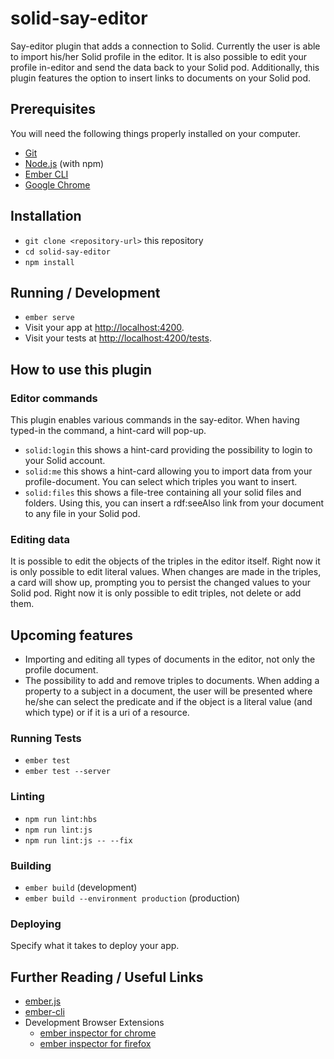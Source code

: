 # solid-say-editor

Say-editor plugin that adds a connection to Solid. Currently the user is able to import his/her Solid profile in the editor. It is also possible to edit your profile in-editor and send the data back to your Solid pod. Additionally, this plugin features the option to insert links to documents on your Solid pod.

## Prerequisites

You will need the following things properly installed on your computer.

* [Git](https://git-scm.com/)
* [Node.js](https://nodejs.org/) (with npm)
* [Ember CLI](https://ember-cli.com/)
* [Google Chrome](https://google.com/chrome/)

## Installation

* `git clone <repository-url>` this repository
* `cd solid-say-editor`
* `npm install`

## Running / Development

* `ember serve`
* Visit your app at [http://localhost:4200](http://localhost:4200).
* Visit your tests at [http://localhost:4200/tests](http://localhost:4200/tests).

## How to use this plugin

### Editor commands
This plugin enables various commands in the say-editor. When having typed-in the command, a hint-card will pop-up.

* `solid:login` this shows a hint-card providing the possibility to login to your Solid account.
* `solid:me` this shows a hint-card allowing you to import data from your profile-document. You can select which triples you want to insert.
* `solid:files` this shows a file-tree containing all your solid files and folders. Using this, you can insert a rdf:seeAlso link from your document to any file in your Solid pod.

### Editing data
It is possible to edit the objects of the triples in the editor itself. Right now it is only possible to edit literal values. When changes are made in the triples, a card will show up, prompting you to persist the changed values to your Solid pod. Right now it is only possible to edit triples, not delete or add them.

## Upcoming features
* Importing and editing all types of documents in the editor, not only the profile document.
* The possibility to add and remove triples to documents. When adding a property to a subject in a document, the user will be presented where he/she can select the predicate and if the object is a literal value (and which type) or if it is a uri of a resource.

### Running Tests

* `ember test`
* `ember test --server`

### Linting

* `npm run lint:hbs`
* `npm run lint:js`
* `npm run lint:js -- --fix`

### Building

* `ember build` (development)
* `ember build --environment production` (production)

### Deploying

Specify what it takes to deploy your app.

## Further Reading / Useful Links

* [ember.js](https://emberjs.com/)
* [ember-cli](https://ember-cli.com/)
* Development Browser Extensions
  * [ember inspector for chrome](https://chrome.google.com/webstore/detail/ember-inspector/bmdblncegkenkacieihfhpjfppoconhi)
  * [ember inspector for firefox](https://addons.mozilla.org/en-US/firefox/addon/ember-inspector/)
